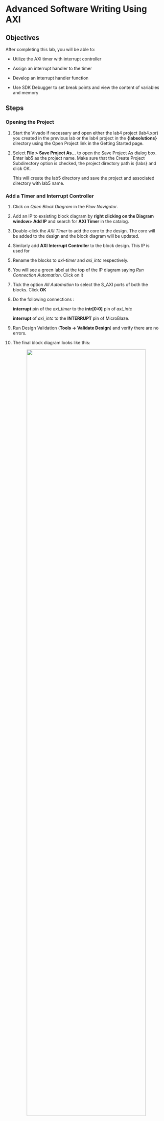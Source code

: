 # Advanced Software Writing Using AXI

## Objectives

After completing this lab, you will be able to:

*   Utilize the AXI timer with interrupt controller

*   Assign an interrupt handler to the timer

*   Develop an interrupt handler function

*   Use SDK Debugger to set break points and view the content of variables and memory

## Steps

### Opening the Project

1.	Start the Vivado if necessary and open either the lab4 project (lab4.xpr) you created in the previous lab or the lab4 project in the **{labsolutions}** directory using the Open Project link in the Getting Started page.
2.	Select **File > Save Project As…** to open the Save Project As dialog box. Enter lab5 as the project name.  Make sure that the Create Project Subdirectory option is checked, the project directory path is {labs} and click OK.

    This will create the lab5 directory and save the project and associated directory with lab5 name.

### Add a Timer and Interrupt Controller

1. Click on *Open Block Diagram*  in the *Flow Navigator*.
2. Add an IP to exsisting block diagram by **right clicking on the Diagram window> Add IP** and search for **AXI Timer** in the catalog.

9.	Double-click the _AXI Timer_ to add the core to the design. The core will be added to the design and the block diagram will be updated.
10. Similarly add **AXI Interrupt Controller** to the block design. This IP is used for
11. Rename the blocks to _axi-timer_ and _axi_intc_ respectively.
12. You will see a green label at the top of the IP diagram saying _Run Connection Automation_. Click on it
13. Tick the option _All Automation_ to select the S_AXI ports of both the blocks. Click **OK**
14. Do the following connections :

       **interrupt** pin of the _axi_timer_ to the **intr[0:0]** pin of _axi_intc_

      **interrupt** of _axi_intc_ to the **INTERRUPT** pin of MicroBlaze.
6.	Run Design Validation (**Tools -> Validate Design**) and verify there are no errors.
15. The final block diagram looks like this:

    <p align="center">
    <img src ="/pics/lab5/1block.JPG"  width="90%" height="80%"/>
    </p>
    <p align = "center">
    <i>Final IP block diagram</i>
    </p>
### Generate Bitstream and Export to SDK

1.	Click on **Generate Bitstream**, and click Yes if prompted to **Launch Implementation** (Click Yes if prompted to save the design)

2.	After the bitstream has been generated, Click Cancel
3.	Export the hardware by clicking **File > Export > Export Hardware** and tick **Include bitstream**. Then click OK.
4.	Click Yes to overwrite the hardware module.
5.	Start SDK by clicking **File > Launch SDK** and click OK

### Generate Application in SDK

1.	In SDK, right click on the lab4 project from the previous lab and select **Close Project**

2.	Do the same for lab4_bsp and system_wrapper_hw_platform_0
2.	Select **File > New > Application Project**.
3.	Enter lab5 as the Project Name, and for Board Support Package, choose Create New **lab5_bsp** (should be the only option).
4.	Click Next, and select **Empty Application** and click Finish.
5.	Expand lab4 in the project view and right-click in the src folder and select Import.
6.	Expand General category and double-click on File System.
7.	Browse to **{sources}\lab5** folder and click OK.
8.  Import **lab5.c**

### Correcting the errors in SDK

1. In the **Problems** tab, double-click on the first red **x** for the parse error. This will open the source file bring you around to the error place.   
    <p align="center">
    <img src ="/pics/lab5/2firsterror.jpg "  width="60%" height="80%"/>
    </p>
    <p align = "center">
    <i>First error</i>
    </p>
2.  Add the missing global variable declaration as **unsigned int,** initialize it to the value of 1, and save the file.  The first error message should disappear.  

3. Click on the next error message to highlight the problem in the source code.
    <p align="center">
    <img src ="/pics/lab5/3secnderror.jpg"  width="60%" height="80%"/>
    </p>
    <p align = "center">
    <i>Second error and hopefully the last one</i>
    </p>
4.  Add the missing global variable declaration as **int**, initialize it to the value of  0, and save the file. The program will be compiled again.

### Writing an Interrupt handler

1. In SDK, open the timer API documentation by clicking **Documentation** link corresponding to the **delay** instance in the *system.mss* tab.
2. Go to the File List section and select **xtmrctr.c**. You will see several available functions including **XTmrCtr_IsExpired**
   ```C
   int XTmrCtr_IsExpired(XTmrCtr * InstancePtr, u8, TmrCtrNumber)
   ```
   > Checks if the specified timer counter of the device has expired.

   > In capture mode, expired is defined as a capture occurred. In compare mode, expired is defined as the timer counter rolled over/under for up/down counting.

   >When interrupts are enabled, the expiration causes an interrupt. This function is typically used to poll a timer counter to determine when it has expired.

   Add the function call to the code with the associated parameters.

   ```C
    if (XTmrCtr_IsExpired(InstancePtr, TmrCtrNumber));
   ```
3. Complete the interrupt handler while keeping these steps in mind:

   *   Increment a counter if an interrupt was taken.
   *   Display the count value by printing the value. eg. the ``` LED_IP_mWriteReg () ``` function we used in the previous lab.

4. The complete handler looks like this:

    ```C
    /*
     * Interrupt service routine for the timer.
     */
    void timer_int_handler(void * CallBackRef, u8 TmrCtrNumber) {
    		// Setup call back reference
    		XTmrCtr *InstancePtr = (XTmrCtr *)CallBackRef;

    	    // Check if timer counter has expired
    		if (XTmrCtr_IsExpired(InstancePtr, TmrCtrNumber)) {
    			count++;
    			one_second_flag = 1;

    			// Display the count on the LEDS and print it using the UART*
	    		LED_IP_mWriteReg(XPAR_LED_IP_S_AXI_BASEADDR,LEDChan, count);
	    		xil_printf("Count value is: %x\n\r", count);
	    	}
    }
    ```
5.  Save and compile the file.

### Adding the Linker Script

1. Right-click lab5 in project view and select **Generate Linker Script**.
2. Set the heap and stack size to **1024 bytes** each.
3. Assign heap and stack section to _AXIBRAMController_ memory

   <p align="center">
   <img src ="/pics/lab5/4linker.JPG"  width="60%" height="80%"/>
   </p>
   <p align = "center">
   <i>Placing Heap and Stack</i>
   </p>

4. Click **Generate** to generate the linker scrip. The program will be compiled again. Click **Yes** to overwrite file.

### Operating in Hardware

1.	Make sure that micro-USB cable(s) is(are) connected between the board and the PC. Turn ON the power of the board.
2.	Open Terminal from **Window > Show View > Other..**

3.	Click on the connect button and if required, select appropriate COM port (depends on your computer), and configure it with the parameters as shown in lab1. (These settings may have been saved from previous lab, lab4)
1.	Select **Xilinx Tools > Program FPGA**. Set the settings according to the values shown in the picture below:

   <p align="center">
   <img src ="/pics/lab5/5program.JPG"  width="60%" height="80%"/>
   </p>
   <p align = "center">
   <i>Programming FPGA</i>
   </p>

2. Click **Program.**

   This will execute Data2Mem program to combine the bootloop executable with hardware bitstream, generate the download.bit file, and configure the FPGA.

3. Right-click on the Lab5 project in the Project Explorer view and select **Debug As > Launch on Hardware (System Debugger)**.

   The lab5.elf will be downloaded and a dialog box will appear to switch to the Debug perspective.

2.   Click **Yes** to change to the _Debug_ perspective.

3.   Go to **Window > Show View > Expressions**. Click on **Add new expression**.

4.  Here type _count_ and press Enter as this is the global variable we want see.

4.   Double-click to set a breakpoint on the line in lab5.c where count is written to LED in the interrupt handler.

   <p align="center">
   <img src ="/pics/lab5/6bp.jpg"  width="60%" height="80%"/>
   </p>
   <p align = "center">
   <i>Adding a breakpoint</i>
   </p>

5. Click on **Resume** ![Resume](/pics/resume.JPG) button to continue executing the program up until the breakpoint is reached.

    As you do step over, you will notice that the count variable value is changing.

6.	Click on the memory tab.  If you do not see it, go to **Window > Show View > Memory**

7.  Click the ![plus](/pics/plus.JPG)  sign to add a **Memory Monitor**
8. Enter the address of the count variable as _&count_ , and then click **OK**.
9. Notice that the count variables increment every time you click resume.

   <p align="center">
   <img src ="/pics/lab5/7mem.JPG"  width="60%" height="80%"/>
   </p>
   <p align = "center">
   <i>Memory Tab of BRAM</i>
   </p>

10. Close the SDK application and close the XPS project

## Conclusion

This lab led you through adding an AXI timer and interrupt controller, and assigning an interrupt handler function to the interrupting device through function calls.  You developed an interrupt handler function and tested it in hardware.  Additionally, you used the SDK debugger to view the content of variables and memory.
